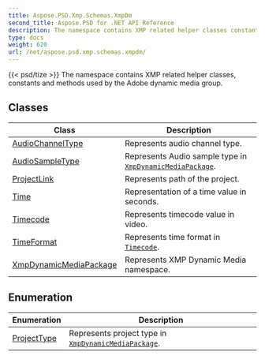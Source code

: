 ```yaml
---
title: Aspose.PSD.Xmp.Schemas.XmpDm
second_title: Aspose.PSD for .NET API Reference
description: The namespace contains XMP related helper classes constants and methods used by the Adobe dynamic media group
type: docs
weight: 620
url: /net/aspose.psd.xmp.schemas.xmpdm/
---
```

{{< psd/tize >}}
The namespace contains XMP related helper classes, constants and methods used by the Adobe dynamic media group.

## Classes

| Class | Description |
| --- | --- |
| [AudioChannelType](./audiochanneltype/) | Represents audio channel type. |
| [AudioSampleType](./audiosampletype/) | Represents Audio sample type in [`XmpDynamicMediaPackage`](../aspose.psd.xmp.schemas.xmpdm/xmpdynamicmediapackage/). |
| [ProjectLink](./projectlink/) | Represents path of the project. |
| [Time](./time/) | Representation of a time value in seconds. |
| [Timecode](./timecode/) | Represents timecode value in video. |
| [TimeFormat](./timeformat/) | Represents time format in [`Timecode`](../aspose.psd.xmp.schemas.xmpdm/timecode/). |
| [XmpDynamicMediaPackage](./xmpdynamicmediapackage/) | Represents XMP Dynamic Media namespace. |
## Enumeration

| Enumeration | Description |
| --- | --- |
| [ProjectType](./projecttype/) | Represents project type in [`XmpDynamicMediaPackage`](../aspose.psd.xmp.schemas.xmpdm/xmpdynamicmediapackage/). |



